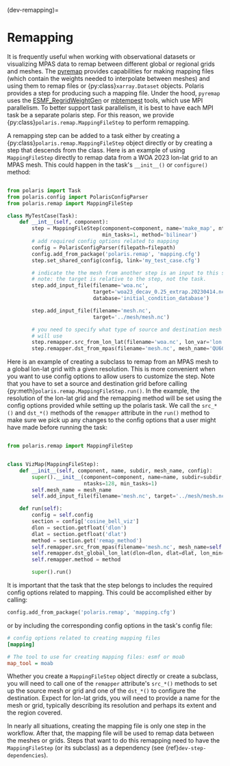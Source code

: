 (dev-remapping)=

# Remapping

It is frequently useful when working with observational datasets or
visualizing MPAS data to remap between different global or regional grids and
meshes.  The [pyremap](https://mpas-dev.github.io/pyremap/stable/) provides
capabilities for making mapping files (which contain the weights needed to
interpolate between meshes) and using them to remap files or
{py:class}`xarray.Dataset` objects.  Polaris provides a step for producing
such a mapping file.  Under the hood, `pyremap` uses the
[ESMF_RegridWeightGen](https://earthsystemmodeling.org/docs/release/latest/ESMF_refdoc/node3.html#SECTION03020000000000000000)
or [mbtempest](https://sigma.mcs.anl.gov/moab/offline-remapping-workflow-with-mbtempest/)
tools, which use MPI parallelism.  To better support task parallelism, it is
best to have each MPI task be a separate polaris step.  For this reason, we
provide {py:class}`polaris.remap.MappingFileStep` to perform remapping.

A remapping step can be added to a task either by creating a
{py:class}`polaris.remap.MappingFileStep` object directly or by creating a
step that descends from the class.  Here is an example of using
`MappingFileStep` directly to remap data from a WOA 2023 lon-lat grid to an
MPAS mesh. This could happen in the task's `__init__()` or `configure()`
method:

```python

from polaris import Task
from polaris.config import PolarisConfigParser
from polaris.remap import MappingFileStep

class MyTestCase(Task):
    def __int__(self, component):
        step = MappingFileStep(component=component, name='make_map', ntasks=64,
                               min_tasks=1, method='bilinear')
        # add required config options related to mapping
        config = PolarisConfigParser(filepath=filepath)
        config.add_from_package('polaris.remap', 'mapping.cfg')
        step.set_shared_config(config, link='my_test_case.cfg')

        # indicate the the mesh from another step is an input to this step
        # note: the target is relative to the step, not the task.
        step.add_input_file(filename='woa.nc',
                            target='woa23_decav_0.25_extrap.20230414.nc',
                            database='initial_condition_database')

        step.add_input_file(filename='mesh.nc',
                            target='../mesh/mesh.nc')

        # you need to specify what type of source and destination mesh you
        # will use
        step.remapper.src_from_lon_lat(filename='woa.nc', lon_var='lon', lat_var='lat')
        step.remapper.dst_from_mpas(filename='mesh.nc', mesh_name='QU60')
```

Here is an example of creating a subclass to remap from an MPAS mesh to a
global lon-lat grid with a given resolution.  This is more convenient when you
want to use config options to allow users to customize the step.  Note that
you have to set a source and destination grid before calling
{py:meth}`polaris.remap.MappingFileStep.run()`.  In the example, the
resolution of the lon-lat grid and the remapping method will be set using the
config options provided while setting up the polaris task.  We call the
`src_*()` and `dst_*()` methods of the `remapper` attribute in the `run()`
method to make sure we pick up any changes to the config options that a user
might have made before running the task:

```python

from polaris.remap import MappingFileStep


class VizMap(MappingFileStep):
    def __init__(self, component, name, subdir, mesh_name, config):
        super().__init__(component=component, name=name, subdir=subdir,
                         ntasks=128, min_tasks=1)
        self.mesh_name = mesh_name
        self.add_input_file(filename='mesh.nc', target='../mesh/mesh.nc')

    def run(self):
        config = self.config
        section = config['cosine_bell_viz']
        dlon = section.getfloat('dlon')
        dlat = section.getfloat('dlat')
        method = section.get('remap_method')
        self.remapper.src_from_mpas(filename='mesh.nc', mesh_name=self.mesh_name)
        self.remapper.dst_global_lon_lat(dlon=dlon, dlat=dlat, lon_min=0.)
        self.remapper.method = method

        super().run()
```

It is important that the task that the step belongs to includes the required
config options related to mapping.  This could be accomplished either by
calling:
```python
config.add_from_package('polaris.remap', 'mapping.cfg')
```
or by including the corresponding config options in the task's config file:
```cfg
# config options related to creating mapping files
[mapping]

# The tool to use for creating mapping files: esmf or moab
map_tool = moab
```

Whether you create a `MappingFileStep` object directly or create a subclass,
you will need to call one of the `remapper` attribute's `src_*()` methods to
set up the source mesh or grid and one of the `dst_*()` to configure the
destination.  Expect for lon-lat grids, you will need to provide a name for
the mesh or grid, typically describing its resolution and perhaps its extent
and the region covered.

In nearly all situations, creating the mapping file is only one step in the
workflow. After that, the mapping file will be used to remap data between
the meshes or grids.  Steps that want to do this remapping need to have
the `MappingFileStep` (or its subclass) as a dependency (see
{ref}`dev-step-dependencies`).
